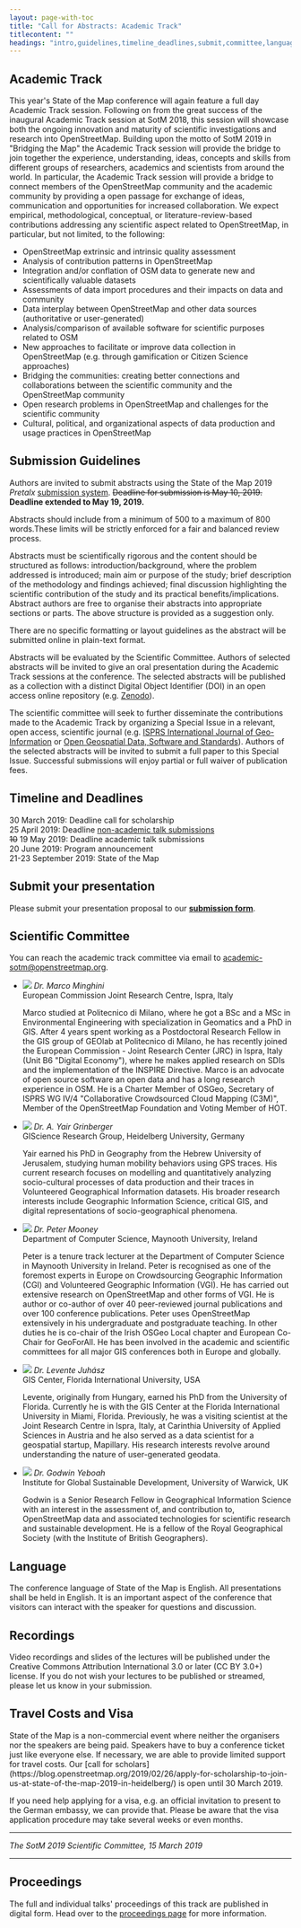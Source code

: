 ```yaml
---
layout: page-with-toc
title: "Call for Abstracts: Academic Track"
titlecontent: ""
headings: "intro,guidelines,timeline_deadlines,submit,committee,language,recording,travel_costs_visa,proceedings"
---
```


<h2 id="intro">Academic Track</h2>

This year's State of the Map conference will again feature a full day Academic Track session. Following on from the great success of the inaugural Academic Track session at SotM&nbsp;<span class="numeral">2018</span>, this session will showcase both the ongoing innovation and maturity of scientific investigations and research into OpenStreetMap. Building upon the motto of SotM&nbsp;<span class="numeral">2019</span> in "Bridging the Map" the Academic Track session will provide the bridge to join together the experience, understanding, ideas, concepts and skills from different groups of researchers, academics and scientists from around the world. In particular, the Academic Track session will provide a bridge to connect members of the OpenStreetMap community and the academic community by providing a open passage for exchange of ideas, communication and opportunities for increased collaboration. We expect empirical, methodological, conceptual, or literature-review-based contributions addressing any scientific aspect related to OpenStreetMap, in particular, but not limited, to the following:

  * OpenStreetMap extrinsic and intrinsic quality assessment
  * Analysis of contribution patterns in OpenStreetMap
  * Integration and/or conflation of OSM data to generate new and scientifically valuable datasets
  * Assessments of data import procedures and their impacts on data and community
  * Data interplay between OpenStreetMap and other data sources (authoritative or user-generated)
  * Analysis/comparison of available software for scientific purposes related to OSM
  * New approaches to facilitate or improve data collection in OpenStreetMap (e.g. through gamification or Citizen Science approaches)
  * Bridging the communities: creating better connections and collaborations between the scientific community and the OpenStreetMap community
  * Open research problems in OpenStreetMap and challenges for the scientific community
  * Cultural, political, and organizational aspects of data production and usage practices in OpenStreetMap

<h2 id="guidelines">Submission Guidelines</h2>

Authors are invited to submit abstracts using the State of the Map&nbsp;<span class="numeral">2019</span> _Pretalx_ [submission system](https://pretalx.com/sotm2019-at/cfp). <del>Deadline for submission is May&nbsp;<span class="numeral">10</span>, <span class="numeral">2019</span>.</del> <span style="font-weight: bold">Deadline extended to May&nbsp;<span class="numeral">19</span>, <span class="numeral">2019</span>.</span>

Abstracts should include from a minimum of 500 to a maximum of 800 words.These limits will be strictly enforced for a fair and balanced review process.

Abstracts must be scientifically rigorous and the content should be structured as follows: introduction/background, where the problem addressed is introduced; main aim or purpose of the study; brief description of the methodology and findings achieved; final discussion highlighting the scientific contribution of the study and its practical benefits/implications. Abstract authors are free to organise their abstracts into appropriate sections or parts. The above structure is provided as a suggestion only.

There are no specific formatting or layout guidelines as the abstract will be submitted online in plain-text format.

Abstracts will be evaluated by the Scientific Committee. Authors of selected abstracts will be invited to give an oral presentation during the Academic Track sessions at the conference. The selected abstracts will be published as a collection with a distinct Digital Object Identifier (DOI) in an open access online repository (e.g. [Zenodo](https://zenodo.org/)).  

The scientific committee will seek to further disseminate the contributions made to the Academic Track by organizing a Special Issue in a relevant, open access, scientific journal (e.g. [ISPRS International Journal of Geo-Information](https://www.mdpi.com/journal/ijgi) or [Open Geospatial Data, Software and Standards](https://opengeospatialdata.springeropen.com/)). Authors of the selected abstracts will be invited to submit a full paper to this Special Issue. Successful submissions will enjoy partial or full waiver of publication fees.

<h2 id="timeline_deadlines">Timeline and Deadlines</h2>

30 March 2019: Deadline call for scholarship<br>
25 April 2019: Deadline [non-academic talk submissions]({{site.baseurl}}/calls/general)<br>
<del>10</del> 19 May 2019: Deadline academic talk submissions<br>
20 June 2019: Program announcement<br>
21-23 September 2019: State of the Map<br>

<h2 id="submit">Submit your presentation</h2>

Please submit your presentation proposal to our **[submission form](https://pretalx.com/sotm2019-at/cfp)**.

<h2 id="committee">Scientific Committee</h2>

You can reach the academic track committee via email to <a href="mailto:academic-sotm@openstreetmap.org">academic-sotm@openstreetmap.org</a>.

* <img class="bio-pic" src="../../img/bios/minghini.jpg">
  <em>Dr. Marco Minghini</em><br>
  European Commission Joint Research Centre, Ispra, Italy

  Marco studied at Politecnico di Milano, where he got a BSc and a MSc in Environmental Engineering with specialization in Geomatics and a PhD in GIS. After 4 years spent working as a Postdoctoral Research Fellow in the GIS group of GEOlab at Politecnico di Milano, he has recently joined the European Commission - Joint Research Center (JRC) in Ispra, Italy (Unit B6 "Digital Economy"), where he makes applied research on SDIs and the implementation of the INSPIRE Directive. Marco is an advocate of open source software an open data and has a long research experience in OSM. He is a Charter Member of OSGeo, Secretary of ISPRS WG IV/4 "Collaborative Crowdsourced Cloud Mapping (C3M)", Member of the OpenStreetMap Foundation and Voting Member of HOT.

* <img class="bio-pic" src="../../img/bios/grinberger.jpg">
  <em>Dr. A. Yair Grinberger</em><br>
  GIScience Research Group, Heidelberg University, Germany

  Yair earned his PhD in Geography from the Hebrew University of Jerusalem, studying human mobility behaviors using GPS traces. His current research focuses on modelling and quantitatively analyzing socio-cultural processes of data production and their traces in Volunteered Geographical Information datasets. His broader research interests include Geographic Information Science, critical GIS, and digital representations of socio-geographical phenomena.

* <img class="bio-pic" src="../../img/bios/mooney.jpg">
  <em>Dr. Peter Mooney</em><br>
  Department of Computer Science, Maynooth University, Ireland

  Peter is a tenure track lecturer at the Department of Computer Science in Maynooth University in Ireland. Peter is recognised as one of the foremost experts in Europe on Crowdsourcing Geographic Information (CGI) and Volunteered Geographic Information (VGI). He has carried out extensive research on OpenStreetMap and other forms of VGI. He is author or co-author of over 40 peer-reviewed journal publications and over 100 conference publications. Peter uses OpenStreetMap extensively in his undergraduate and postgraduate teaching. In other duties he is co-chair of the Irish OSGeo Local chapter and European Co-Chair for GeoForAll. He has been involved in the academic and scientific committees for all major GIS conferences both in Europe and globally.

* <img class="bio-pic" src="../../img/bios/juhasz.jpg">
  <em>Dr. Levente Juhász</em><br>
  GIS Center, Florida International University, USA

  Levente, originally from Hungary, earned his PhD from the University of Florida. Currently he is with the GIS Center at the Florida International University in Miami, Florida. Previously, he was a visiting scientist at the Joint Research Centre in Ispra, Italy, at Carinthia University of Applied Sciences in Austria and he also served as a data scientist for a geospatial startup, Mapillary. His research interests revolve around understanding the nature of user-generated geodata.

* <img class="bio-pic" src="../../img/bios/yeboah.jpg">
  <em>Dr. Godwin Yeboah</em><br>
  Institute for Global Sustainable Development, University of Warwick, UK

  Godwin is a Senior Research Fellow in Geographical Information Science with an interest in the assessment of, and contribution to, OpenStreetMap data and associated technologies for scientific research and sustainable development. He is a fellow of the Royal Geographical Society (with the Institute of British Geographers).


<h2 id="language">Language</h2>
The conference language of State of the Map is English. All presentations shall be held in English. It is an important aspect of the conference that visitors can interact with the speaker for questions and discussion.

<h2 id="recording">Recordings</h2>
Video recordings and slides of the lectures will be published under the Creative Commons Attribution International 3.0 or later (CC BY 3.0+) license. If you do not wish your lectures to be published or streamed, please let us know in your submission.

<h2 id="travel_costs_visa">Travel Costs and Visa</h2>
State of the Map is a non-commercial event where neither the organisers nor the speakers are being paid. Speakers have to buy a conference ticket just like everyone else. If necessary, we are able to provide limited support for travel costs. Our [call for scholars](https://blog.openstreetmap.org/2019/02/26/apply-for-scholarship-to-join-us-at-state-of-the-map-2019-in-heidelberg/) is open until 30 March 2019.

If you need help applying for a visa, e.g. an official invitation to present to the German embassy, we can provide that. Please be aware that the visa application procedure may take several weeks or even months.

<hr>

_The SotM 2019 Scientific Committee, 15 March 2019_

<hr>

<h2 id="proceedings">Proceedings</h2>

The full and individual talks' proceedings of this track are published in digital form. Head over to the <a href="../../academic_proceedings">proceedings page</a> for more information.
